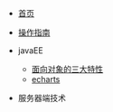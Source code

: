 <!-- docs/_sidebar.md -->

* [首页](README.md)
* [操作指南](guide)

* javaEE
    * [面向对象的三大特性](01/javascript/)
    * [echarts](01/echarts/)

* 服务器端技术

